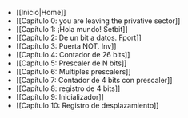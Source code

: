 * [[Inicio|Home]]
* [[Capítulo 0: you are leaving the privative sector]]
* [[Capítulo 1: ¡Hola mundo! Setbit]]
* [[Capítulo 2: De un bit a datos. Fport]]
* [[Capítulo 3: Puerta NOT. Inv]]
* [[Capítulo 4: Contador de 26 bits]]
* [[Capítulo 5: Prescaler de N bits]]
* [[Capítulo 6: Multiples prescalers]]
* [[Capítulo 7: Contador de 4 bits con prescaler]]
* [[Capítulo 8: registro de 4 bits]]
* [[Capítulo 9: Inicializador]]
* [[Capítulo 10: Registro de desplazamiento]]
